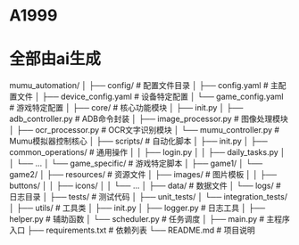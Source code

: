 # A1999
# 全部由ai生成
mumu_automation/
│
├── config/ # 配置文件目录
│ ├── config.yaml # 主配置文件
│ ├── device_config.yaml # 设备特定配置
│ └── game_config.yaml # 游戏特定配置
│
├── core/ # 核心功能模块
│ ├── init.py
│ ├── adb_controller.py # ADB命令封装
│ ├── image_processor.py # 图像处理模块
│ ├── ocr_processor.py # OCR文字识别模块
│ └── mumu_controller.py # Mumu模拟器控制核心
│
├── scripts/ # 自动化脚本
│ ├── init.py
│ ├── common_operations/ # 通用操作
│ │ ├── login.py
│ │ ├── daily_tasks.py
│ │ └── ...
│ └── game_specific/ # 游戏特定脚本
│ ├── game1/
│ └── game2/
│
├── resources/ # 资源文件
│ ├── images/ # 图片模板
│ │ ├── buttons/
│ │ ├── icons/
│ │ └── ...
│ ├── data/ # 数据文件
│ └── logs/ # 日志目录
│
├── tests/ # 测试代码
│ ├── unit_tests/
│ └── integration_tests/
│
├── utils/ # 工具类
│ ├── init.py
│ ├── logger.py # 日志工具
│ ├── helper.py # 辅助函数
│ └── scheduler.py # 任务调度
│
├── main.py # 主程序入口
├── requirements.txt # 依赖列表
└── README.md # 项目说明